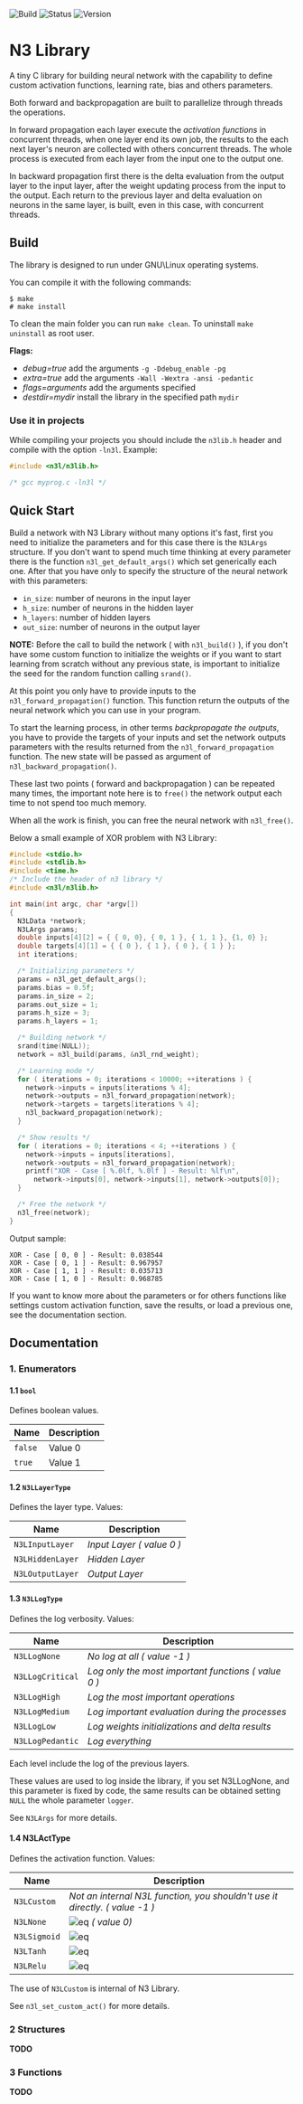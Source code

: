 ![Build](https://img.shields.io/badge/build-passing-green.svg) ![Status](https://img.shields.io/badge/status-alpha-yellow.svg) ![Version](https://img.shields.io/badge/version-1.2.9-lightgray.svg)
# N3 Library
A tiny C library for building neural network with the capability to define custom activation functions, learning rate, bias and others parameters.

Both forward and backpropagation are built to parallelize through threads the operations.

In forward propagation each layer execute the _activation functions_ in concurrent threads, when one layer end its own job, the results to the each next layer's neuron are collected with others concurrent threads. The whole process is executed from each layer from the input one to the output one.

In backward propagation first there is the delta evaluation from the output layer to the input layer, after the weight updating process from the input to the output. Each return to the previous layer and delta evaluation on neurons in the same layer, is built, even in this case, with concurrent threads.

## Build
The library is designed to run under GNU\Linux operating systems.

You can compile it with the following commands:
```
$ make
# make install
```

To clean the main folder you can run `make clean`.
To uninstall `make uninstall` as root user.

**Flags:**
* _debug=true_ add the arguments `-g -Ddebug_enable -pg`
* _extra=true_ add the arguments `-Wall -Wextra -ansi -pedantic`
* _flags=arguments_ add the arguments specified
* _destdir=mydir_ install the library in the specified path `mydir`

### Use it in projects
While compiling your projects you should include the `n3lib.h` header and compile with the option `-ln3l`. Example:

```c
#include <n3l/n3lib.h>

/* gcc myprog.c -ln3l */
```

## Quick Start

Build a network with N3 Library without many options it's fast, first you need to initialize the parameters and for this case there is the `N3LArgs` structure.
If you don't want to spend much time thinking at every parameter there is the function `n3l_get_default_args()` which set generically each one. After that you have only to specify the structure of the neural network with this parameters:
* `in_size`: number of neurons in the input layer
* `h_size`: number of neurons in the hidden layer
* `h_layers`: number of hidden layers
* `out_size`: number of neurons in the output layer

**NOTE:** Before the call to build the network ( with `n3l_build()` ), if you don't have some custom function to initialize the weights or if you want to start learning from scratch without any previous state, is important to initialize the seed for the random function calling `srand()`.

At this point you only have to provide inputs to the `n3l_forward_propagation()` function. This function return the outputs of the neural network which you can use in your program.

To start the learning process, in other terms _backpropagate the outputs_, you have to provide the targets of your inputs and set the network outputs parameters with the results returned from the `n3l_forward_propagation` function. The new state will be passed as argument of `n3l_backward_propagation()`.

These last two points ( forward and backpropagation ) can be repeated many times, the important note here is to `free()` the network output each time to not spend too much memory.

When all the work is finish, you can free the neural network with `n3l_free()`.

Below a small example of XOR problem with N3 Library:

```C
#include <stdio.h>
#include <stdlib.h>
#include <time.h>
/* Include the header of n3 library */
#include <n3l/n3lib.h>

int main(int argc, char *argv[])
{
  N3LData *network;
  N3LArgs params;
  double inputs[4][2] = { { 0, 0}, { 0, 1 }, { 1, 1 }, {1, 0} };
  double targets[4][1] = { { 0 }, { 1 }, { 0 }, { 1 } };
  int iterations;

  /* Initializing parameters */
  params = n3l_get_default_args();
  params.bias = 0.5f;
  params.in_size = 2;
  params.out_size = 1;
  params.h_size = 3;
  params.h_layers = 1;

  /* Building network */
  srand(time(NULL));
  network = n3l_build(params, &n3l_rnd_weight);

  /* Learning mode */
  for ( iterations = 0; iterations < 10000; ++iterations ) {
    network->inputs = inputs[iterations % 4];
    network->outputs = n3l_forward_propagation(network);
    network->targets = targets[iterations % 4];
    n3l_backward_propagation(network);
  }

  /* Show results */
  for ( iterations = 0; iterations < 4; ++iterations ) {
    network->inputs = inputs[iterations],
    network->outputs = n3l_forward_propagation(network);
    printf("XOR - Case [ %.0lf, %.0lf ] - Result: %lf\n",
      network->inputs[0], network->inputs[1], network->outputs[0]);
  }

  /* Free the network */
  n3l_free(network);
}
```

Output sample:
```
XOR - Case [ 0, 0 ] - Result: 0.038544
XOR - Case [ 0, 1 ] - Result: 0.967957
XOR - Case [ 1, 1 ] - Result: 0.035713
XOR - Case [ 1, 0 ] - Result: 0.968785
```

If you want to know more about the parameters or for others functions like settings custom activation function, save the results, or load a previous one, see the documentation section.

## Documentation

### 1. Enumerators

#### 1.1 `bool`
Defines boolean values.

| Name      | Description |
|-----------|-------------|
| `false`   | Value 0     |
| `true`    | Value 1     |

#### 1.2 `N3LLayerType`
Defines the layer type. Values:

| Name             | Description               |
|------------------|---------------------------|
| `N3LInputLayer`  | _Input Layer ( value 0 )_ |
| `N3LHiddenLayer` | _Hidden Layer_            |
| `N3LOutputLayer` | _Output Layer_            |

#### 1.3 `N3LLogType`
Defines the log verbosity. Values:

| Name             | Description                                         |
|------------------|-----------------------------------------------------|
| `N3LLogNone`     | _No log at all ( value -1 )_                        |
| `N3LLogCritical` | _Log only the most important functions ( value 0 )_ |
| `N3LLogHigh`     | _Log the most important operations_                 |
| `N3LLogMedium`   | _Log important evaluation during the processes_     |
| `N3LLogLow`      | _Log weights initializations and delta results_     |
| `N3LLogPedantic` | _Log everything_                                    |

Each level include the log of the previous layers.

These values are used to log inside the library, if you set N3LLogNone, and this parameter is fixed by code, the same results can be obtained setting `NULL` the whole parameter `logger`.

See `N3LArgs` for more details.

#### 1.4 N3LActType
Defines the activation function. Values:

| Name         | Description                                         |
|--------------|-----------------------------------------------------|
| `N3LCustom`  | _Not an internal N3L function, you shouldn't use it directly. ( value -1 )_ |
| `N3LNone`    | ![eq](https://latex.codecogs.com/gif.download?f%28x%29%3D%20x) _( value 0)_ |
| `N3LSigmoid` | ![eq](https://latex.codecogs.com/gif.download?f%28x%29%3D%201/%281%20+%20e%5E%7B-x%7D%20%29) |
| `N3LTanh`    | ![eq](https://latex.codecogs.com/gif.download?f%28x%29%3D%20tanh%28x%29) |
| `N3LRelu`    | ![eq](https://latex.codecogs.com/gif.download?f%28x%29%3D%20%5Cbegin%7Bmatrix%7D%20%5C%5C%20%26%20%5Cbegin%7Bcases%7D%200%20%26%20%5Ctext%7B%20if%20%7D%20x%20%3C%200%20%5C%5C%20x%26%20%5Ctext%7B%20if%20%7D%20x%20%5Cgeq%200%20%5Cend%7Bcases%7D%20%5Cend%7Bmatrix%7D) |

The use of `N3LCustom` is internal of N3 Library.

See `n3l_set_custom_act()` for more details.


### 2 Structures
**TODO**

### 3 Functions
**TODO**
